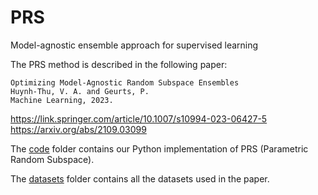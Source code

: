 # PRS
Model-agnostic ensemble approach for supervised learning

The PRS method is described in the following paper:
```
Optimizing Model-Agnostic Random Subspace Ensembles
Huynh-Thu, V. A. and Geurts, P.
Machine Learning, 2023.
```
https://link.springer.com/article/10.1007/s10994-023-06427-5
https://arxiv.org/abs/2109.03099

The [code](https://github.com/vahuynh/PRS/tree/master/code) folder contains our Python implementation of PRS (Parametric Random Subspace).

The [datasets](https://github.com/vahuynh/PRS/tree/master/datasets) folder contains all the datasets used in the paper. 